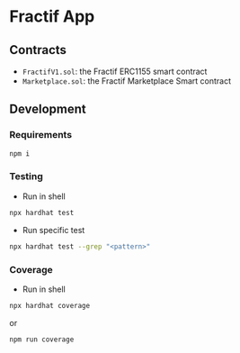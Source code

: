 # Fractif App
## Contracts
- `FractifV1.sol`: the Fractif ERC1155 smart contract
- `Marketplace.sol`: the Fractif Marketplace Smart contract

## Development
### Requirements
```sh
npm i
```
### Testing
- Run in shell
```sh
npx hardhat test
```
- Run specific test
```sh
npx hardhat test --grep "<pattern>"
```
### Coverage
- Run in shell
```sh
npx hardhat coverage
```
or
```sh
npm run coverage
```

